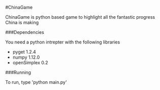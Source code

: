 #ChinaGame

ChinaGame is python based game to highlight all the fantastic progress China is making

###Dependencies

You need a python intrepter with the following libraries
* pyget 1.2.4
* numpy 1.12.0
* openSimplex 0.2

###Running

To run, type 'python main.py'
